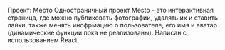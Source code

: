 
Проект: Место Одностраничный проект Mesto - это интерактивная страница, где можно публиковать фотографии, удалять их и ставить лайки, также менять инофрмацию о пользователе, его имя и аватар (динамические функции пока не реализованы). Написан с использованием React.

